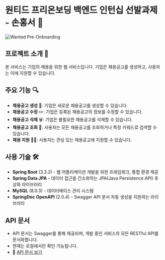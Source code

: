 # 원티드 프리온보딩 백엔드 인턴십 선발과제 - 손홍서 🚀
![Wanted Pre-Onboarding](https://static.wanted.co.kr/images/wantedplus_event/preonboarding/v3/internship/240718/web_01.jpg)

## 프로젝트 소개 📑
본 서비스는 기업의 채용을 위한 웹 서비스입니다.
기업은 채용공고를 생성하고, 사용자는 이에 지원할 수 있습니다.

## 주요 기능 🔍
- **채용공고 생성** 📝: 기업은 새로운 채용공고를 생성할 수 있습니다.
- **채용공고 수정** ✏️: 기업은 등록된 채용공고의 정보를 수정할 수 있습니다.
- **채용공고 삭제** 🗑️: 기업은 불필요한 채용공고를 삭제할 수 있습니다.
- **채용공고 조회** 🔎: 사용자는 모든 채용공고를 조회하거나 특정 키워드로 검색할 수 있습니다.
- **채용 지원** 🙋‍♂️: 사용자는 관심 있는 채용공고에 지원할 수 있습니다.

## 사용 기술 🛠️

- **Spring Boot** (3.3.2) - 웹 어플리케이션 개발을 위한 프레임워크, 통합 환경 제공
- **Spring Data JPA** - 데이터 접근을 간소화하는 JPA(Java Persistence API) 추상화 라이브러리
- **MySQL** (8.0.3) - 데이터베이스 관리 시스템
- **SpringDoc OpenAPI** (2.0.4) - Swagger API 문서 자동 생성을 지원하는 라이브러리

## API 문서
- API 문서는 Swagger를 통해 제공되며, 개발 중인 서비스의 모든 RESTful API를 문서화합니다.
- 현재는 로컬에서만 확인 가능힙나다.
- 🔗 [API 문서 보기](http://localhost:8080/swagger-ui.html)
